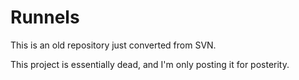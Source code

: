 Runnels
=================================

This is an old repository just converted from SVN.

This project is essentially dead, and I'm only posting it for posterity.

